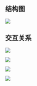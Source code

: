 ## 结构图
![](https://youpaiyun.zongqilive.cn/image/20200527105503.png)

## 交互关系
![](https://youpaiyun.zongqilive.cn/image/20200527105729.png)

![](https://youpaiyun.zongqilive.cn/image/20200318142054.png)

![](https://youpaiyun.zongqilive.cn/image/20200318143408.png)

![](https://youpaiyun.zongqilive.cn/image/20200521141609.png)

